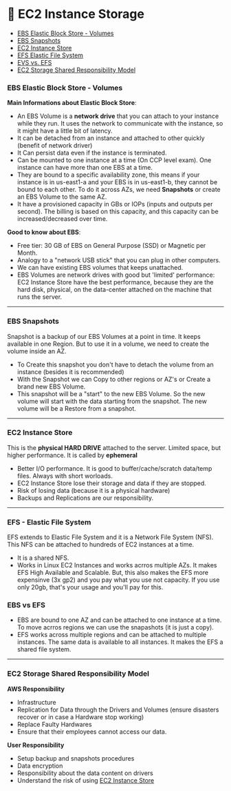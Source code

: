 # 💾 EC2 Instance Storage

- [EBS Elastic Block Store - Volumes](#ebs-elastic-block-store---volumes)
- [EBS Snapshots](#EBS-Snapshots)
- [EC2 Instance Store](#EC2-Instance-Store)
- [EFS Elastic File System](#EFS---Elastic-File-System)
- [EVS vs. EFS](#EBS-vs-EFS)
- [EC2 Storage Shared Responsibility Model](#EC2-Storage-Shared-Responsibility-Model)

### EBS Elastic Block Store - Volumes

**Main Informations about Elastic Block Store**:

- An EBS Volume is a **network drive** that you can attach to your instance while they run. It uses the network to communicate with the instance, so it might have a little bit of latency.
- It can be detached from an instance and attached to other quickly (benefit of network driver)
- It Can persist data even if the instance is terminated.
- Can be mounted to one instance at a time (On CCP level exam). One instance can have more than one EBS at a time.
- They are bound to a specific availability zone, this means if your instance is in us-east1-a and your EBS is in us-east1-b, they cannot be bound to each other. To do it across AZs, we need **Snapshots** or create an EBS Volume to the same AZ.
- It have a provisioned capacity in GBs or IOPs (inputs and outputs per second). The billing is based on this capacity, and this capacity can be increased/decreased over time.

**Good to know about EBS**:

- Free tier: 30 GB of EBS on General Purpose (SSD) or Magnetic per Month.
- Analogy to a "network USB stick" that you can plug in other computers.
- We can have existing EBS volumes that keeps unattached.
- EBS Volumes are network drives with good but 'limited' performance: EC2 Instance Store have the best performance, because they are the hard disk, physical, on the data-center attached on the machine that runs the server.

---

### EBS Snapshots

Snapshot is a backup of our EBS Volumes at a point in time. It keeps available in one Region. But to use it in a volume, we need to create the volume inside an AZ.

- To Create this snapshot you don't have to detach the volume from an instance (besides it is recommended)
- With the Snapshot we can Copy to other regions or AZ's or Create a brand new EBS Volume.
- This snapshot will be a "start" to the new EBS Volume. So the new volume will start with the data starting from the snapshot. The new volume will be a Restore from a snapshot.

---

### EC2 Instance Store

This is the **physical HARD DRIVE** attached to the server. Limited space, but higher performance. It is called by **ephemeral**

- Better I/O performance. It is good to buffer/cache/scratch data/temp files. Always with short worloads.
- EC2 Instance Store lose their storage and data if they are stopped.
- Risk of losing data (because it is a physical hardware)
- Backups and Replications are our responsibility.

---

### EFS - Elastic File System

EFS extends to Elastic File System and it is a Network File System (NFS). This NFS can be attached to hundreds of EC2 instances at a time.

- It is a shared NFS.
- Works in Linux EC2 Instances and works acrros multiple AZs. It makes EFS High Available and Scalable. But, this also makes the EFS more expensinve (3x gp2) and you pay what you use not capacity. If you use only 20gb, that's your usage and you'll pay for this.

### EBS vs EFS

- EBS are bound to one AZ and can be attached to one instance at a time. To move acrros regions we can use the snapashots (it is just a copy).
- EFS works across multiple regions and can be attached to multiple instances. The same data is available to all instances. It makes the EFS a shared file system.

---

### EC2 Storage Shared Responsibility Model

**AWS Responsibility**

- Infrastructure
- Replication for Data through the Drivers and Volumes (ensure disasters recover or in case a Hardware stop working)
- Replace Faulty Hardwares
- Ensure that their employees cannot access our data.

**User Responsibility**

- Setup backup and snapshots procedures
- Data encryption
- Responsibility about the data content on drivers
- Understand the risk of using [EC2 Instance Store](#EC2-Instance-Store)
